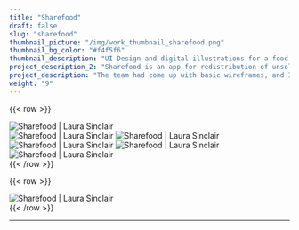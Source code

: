 ```yaml
---
title: "Sharefood"
draft: false
slug: "sharefood"
thumbnail_picture: "/img/work_thumbnail_sharefood.png"
thumbnail_bg_color: "#f4f5f6"
thumbnail_description: "UI Design and digital illustrations for a food redistribution app."
project_description_2: "Sharefood is an app for redistribution of unsold food, initiated during a hackathon."
project_description: "The team had come up with basic wireframes, and I was in charge of helping them shape and design a clean version of the UI, giving the brand a consistent and sleek look, with a friendly touch provided by custom illustrations."
weight: "9"
---
```


{{< row >}}
    <div class="col">
        <div class="row bg-blob">
            <div class="col-12 col-sm-6 col-md-3 mt-md-5">
                <img src="/img/work/work_sharefood-001.jpg" alt="Sharefood | Laura Sinclair" class="rounded mb-4 my-md-5 shadow">
            </div> <!-- /col -->
            <div class="col-12 col-sm-6 col-md-3">
                <img src="/img/work/work_sharefood-002.jpg" alt="Sharefood | Laura Sinclair" class="mb-4 mb-md-5 rounded shadow">
                <img src="/img/work/work_sharefood-003.jpg" alt="Sharefood | Laura Sinclair" class="mb-4 mb-md-5 rounded shadow">
            </div> <!-- /col -->
            <div class="col-12 col-sm-6 col-md-3">
                <img src="/img/work/work_sharefood-004.jpg" alt="Sharefood | Laura Sinclair" class="mb-4 my-md-5 rounded shadow">
                <img src="/img/work/work_sharefood-006.jpg" alt="Sharefood | Laura Sinclair" class="mb-4 mb-md-5 rounded shadow">
            </div> <!-- /col -->
            <div class="col-12 col-sm-6 col-md-3 mt-md-5">
                <img src="/img/work/work_sharefood-005.jpg" alt="Sharefood | Laura Sinclair" class="rounded my-md-5 shadow">
            </div> <!-- /col -->
        </div> <!-- /row -->
    </div> <!-- /col -->
{{< /row >}}

{{< row >}}
    <div class="col-10 col-md-5 my-3 my-md-5 mx-auto">
        <img src="/img/work/work_sharefood-007.png" alt="Sharefood | Laura Sinclair" class="mt-5">
    </div> <!-- /col -->
{{< /row >}}

---